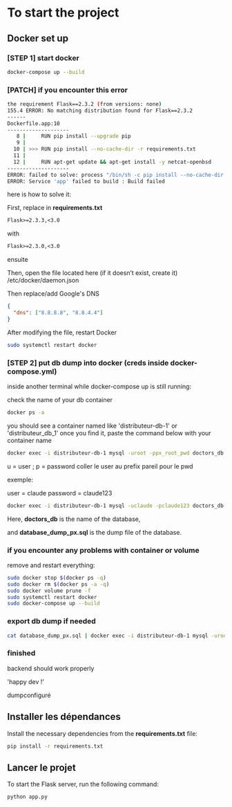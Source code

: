 
# To start the project

## Docker set up

### [STEP 1] start docker

```bash
docker-compose up --build
```

### [PATCH] if you encounter this error

```bash
the requirement Flask==2.3.2 (from versions: none)
155.4 ERROR: No matching distribution found for Flask==2.3.2
------
Dockerfile.app:10
--------------------
   8 |     RUN pip install --upgrade pip
   9 |     
  10 | >>> RUN pip install --no-cache-dir -r requirements.txt
  11 |     
  12 |     RUN apt-get update && apt-get install -y netcat-openbsd
--------------------
ERROR: failed to solve: process "/bin/sh -c pip install --no-cache-dir -r requirements.txt" did not complete successfully: exit code: 1
ERROR: Service 'app' failed to build : Build failed
```

here is how to solve it:

First, replace in **requirements.txt**

```txt
Flask>=2.3.3,<3.0
```

with

```txt
Flask>=2.3.0,<3.0
```

ensuite

Then, open the file located here (if it doesn’t exist, create it)
/etc/docker/daemon.json

Then replace/add Google's DNS

```json
{
  "dns": ["8.8.8.8", "8.8.4.4"]
}
```

After modifying the file, restart Docker

```bash
sudo systemctl restart docker
```

### [STEP 2] put db dump into docker (creds inside docker-compose.yml)

inside another terminal while docker-compose up is still running:

check the name of your db container

```bash
docker ps -a
```

you should see a container named like 'distributeur-db-1' or 'distributeur_db_1'
once you find it, paste the command below with your container name

```bash
docker exec -i distributeur-db-1 mysql -uroot -ppx_root_pwd doctors_db < database_dump_px.sql
```

u = user ; p = password
coller le user au prefix pareil pour le pwd

exemple:

user = claude
password = claude123

```bash
docker exec -i distributeur-db-1 mysql -uclaude -pclaude123 doctors_db < database_dump_px.sql
```

Here, **doctors_db** is the name of the database,

and **database_dump_px.sql** is the dump file of the database.

### if you encounter any problems with container or volume

remove and restart everything:

```bash
sudo docker stop $(docker ps -q)
sudo docker rm $(docker ps -a -q)
sudo docker volume prune -f
sudo systemctl restart docker
sudo docker-compose up --build
```

### export db dump if needed

```bash
cat database_dump_px.sql | docker exec -i distributeur-db-1 mysql -uroot -ppx_root_pwd
```

### finished

backend should work properly

'happy dev !'

dumpconfiguré

## Installer les dépendances

Install the necessary dependencies from the **requirements.txt** file:

```bash
pip install -r requirements.txt
```

## Lancer le projet

To start the Flask server, run the following command:

```bash
python app.py
```
